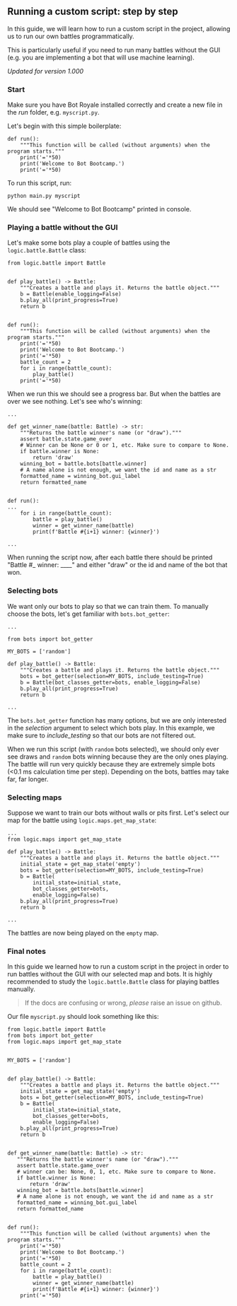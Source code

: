 ## Running a custom script: step by step

In this guide, we will learn how to run a custom script in the project, allowing us to run our own battles programmatically.

This is particularly useful if you need to run many battles without the GUI (e.g. you are implementing a bot that will use machine learning).

*Updated for version 1.000*

### Start
Make sure you have Bot Royale installed correctly and create a new file in the *run* folder, e.g. `myscript.py`.

Let's begin with this simple boilerplate:
```
def run():
    """This function will be called (without arguments) when the program starts."""
    print('='*50)
    print('Welcome to Bot Bootcamp.')
    print('='*50)
```

To run this script, run:

`python main.py myscript`

We should see "Welcome to Bot Bootcamp" printed in console.

### Playing a battle without the GUI
Let's make some bots play a couple of battles using the `logic.battle.Battle` class:
```
from logic.battle import Battle


def play_battle() -> Battle:
    """Creates a battle and plays it. Returns the battle object."""
    b = Battle(enable_logging=False)
    b.play_all(print_progress=True)
    return b


def run():
    """This function will be called (without arguments) when the program starts."""
    print('='*50)
    print('Welcome to Bot Bootcamp.')
    print('='*50)
    battle_count = 2
    for i in range(battle_count):
        play_battle()
    print('='*50)
```

When we run this we should see a progress bar. But when the battles are over we see nothing. Let's see who's winning:
```
...

def get_winner_name(battle: Battle) -> str:
    """Returns the battle winner's name (or "draw")."""
    assert battle.state.game_over
    # Winner can be None or 0 or 1, etc. Make sure to compare to None.
    if battle.winner is None:
        return 'draw'
    winning_bot = battle.bots[battle.winner]
    # A name alone is not enough, we want the id and name as a str
    formatted_name = winning_bot.gui_label
    return formatted_name


def run():
...
    for i in range(battle_count):
        battle = play_battle()
        winner = get_winner_name(battle)
        print(f'Battle #{i+1} winner: {winner}')

...
```

When running the script now, after each battle there should be printed "Battle #_ winner: ____" and either "draw" or the id and name of the bot that won.


### Selecting bots
We want only our bots to play so that we can train them. To manually choose the bots, let's get familiar with `bots.bot_getter`:
```
...

from bots import bot_getter

MY_BOTS = ['random']

def play_battle() -> Battle:
    """Creates a battle and plays it. Returns the battle object."""
    bots = bot_getter(selection=MY_BOTS, include_testing=True)
    b = Battle(bot_classes_getter=bots, enable_logging=False)
    b.play_all(print_progress=True)
    return b

...
```

The `bots.bot_getter` function has many options, but we are only interested in the *selection* argument to select which bots play. In this example, we make sure to *include_testing* so that our bots are not filtered out.

When we run this script (with `random` bots selected), we should only ever see draws and `random` bots winning because they are the only ones playing. The battle will run very quickly because they are extremely simple bots (<0.1 ms calculation time per step). Depending on the bots, battles may take far, far longer.


### Selecting maps
Suppose we want to train our bots without walls or pits first. Let's select our map for the battle using `logic.maps.get_map_state`:

```
...
from logic.maps import get_map_state

def play_battle() -> Battle:
    """Creates a battle and plays it. Returns the battle object."""
    initial_state = get_map_state('empty')
    bots = bot_getter(selection=MY_BOTS, include_testing=True)
    b = Battle(
        initial_state=initial_state,
        bot_classes_getter=bots,
        enable_logging=False)
    b.play_all(print_progress=True)
    return b

...
```

The battles are now being played on the `empty` map.


### Final notes
In this guide we learned how to run a custom script in the project in order to run battles without the GUI with our selected map and bots. It is highly recommended to study the `logic.battle.Battle` class for playing battles manually.

> If the docs are confusing or wrong, *please* raise an issue on github.

Our file `myscript.py` should look something like this:
```
from logic.battle import Battle
from bots import bot_getter
from logic.maps import get_map_state


MY_BOTS = ['random']


def play_battle() -> Battle:
    """Creates a battle and plays it. Returns the battle object."""
    initial_state = get_map_state('empty')
    bots = bot_getter(selection=MY_BOTS, include_testing=True)
    b = Battle(
        initial_state=initial_state,
        bot_classes_getter=bots,
        enable_logging=False)
    b.play_all(print_progress=True)
    return b


def get_winner_name(battle: Battle) -> str:
   """Returns the battle winner's name (or "draw")."""
   assert battle.state.game_over
   # winner can be: None, 0, 1, etc. Make sure to compare to None.
   if battle.winner is None:
       return 'draw'
   winning_bot = battle.bots[battle.winner]
   # A name alone is not enough, we want the id and name as a str
   formatted_name = winning_bot.gui_label
   return formatted_name


def run():
    """This function will be called (without arguments) when the program starts."""
    print('='*50)
    print('Welcome to Bot Bootcamp.')
    print('='*50)
    battle_count = 2
    for i in range(battle_count):
        battle = play_battle()
        winner = get_winner_name(battle)
        print(f'Battle #{i+1} winner: {winner}')
    print('='*50)
```
